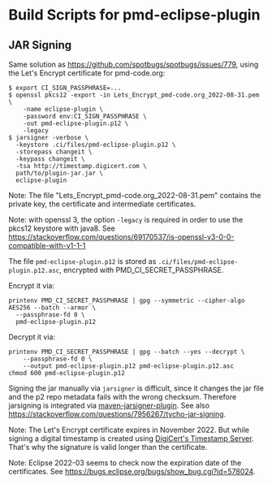 # Build Scripts for pmd-eclipse-plugin

## JAR Signing

Same solution as <https://github.com/spotbugs/spotbugs/issues/779>, using the Let's Encrypt certificate
for pmd-code.org:

```
$ export CI_SIGN_PASSPHRASE=...
$ openssl pkcs12 -export -in Lets_Encrypt_pmd-code.org_2022-08-31.pem \
    -name eclipse-plugin \
    -password env:CI_SIGN_PASSPHRASE \
    -out pmd-eclipse-plugin.p12 \
    -legacy
$ jarsigner -verbose \
  -keystore .ci/files/pmd-eclipse-plugin.p12 \
  -storepass changeit \
  -keypass changeit \
  -tsa http://timestamp.digicert.com \
  path/to/plugin-jar.jar \
  eclipse-plugin
```

Note: The file "Lets_Encrypt_pmd-code.org_2022-08-31.pem" contains the private key, the certificate
and intermediate certificates.

Note: with openssl 3, the option `-legacy` is required in order to use the pkcs12 keystore with java8.
See <https://stackoverflow.com/questions/69170537/is-openssl-v3-0-0-compatible-with-v1-1-1>

The file `pmd-eclipse-plugin.p12` is stored as `.ci/files/pmd-eclipse-plugin.p12.asc`, encrypted with PMD_CI_SECRET_PASSPHRASE.

Encrypt it via:

    printenv PMD_CI_SECRET_PASSPHRASE | gpg --symmetric --cipher-algo AES256 --batch --armor \
      --passphrase-fd 0 \
      pmd-eclipse-plugin.p12

Decrypt it via:

    printenv PMD_CI_SECRET_PASSPHRASE | gpg --batch --yes --decrypt \
        --passphrase-fd 0 \
        --output pmd-eclipse-plugin.p12 pmd-eclipse-plugin.p12.asc
    chmod 600 pmd-eclipse-plugin.p12

Signing the jar manually via `jarsigner` is difficult, since it changes the jar file and the p2 repo metadata
fails with the wrong checksum. Therefore jarsigning is integrated via [maven-jarsigner-plugin](https://maven.apache.org/plugins/maven-jarsigner-plugin/). See also <https://stackoverflow.com/questions/7956267/tycho-jar-signing>.

Note: The Let's Encrypt certificate expires in November 2022. But while signing a digital timestamp is created
using [DigiCert's Timestamp Server](https://knowledge.digicert.com/generalinformation/INFO4231.html). That's
why the signature is valid longer than the certificate.

Note: Eclipse 2022-03 seems to check now the expiration date of the certificates.
See <https://bugs.eclipse.org/bugs/show_bug.cgi?id=578024>.

